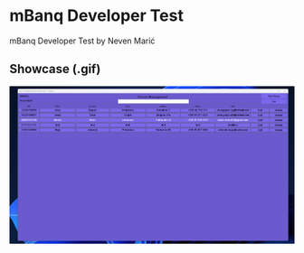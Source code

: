 # mBanq Developer Test

mBanq Developer Test by Neven Marić

## Showcase (.gif)

![Gif showcase](mbanq_showcase.gif)
